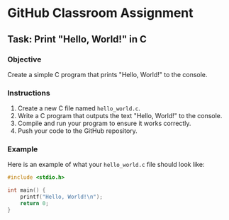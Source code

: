 # GitHub Classroom Assignment

## Task: Print "Hello, World!" in C

### Objective

Create a simple C program that prints "Hello, World!" to the console.

### Instructions

1. Create a new C file named `hello_world.c`.
2. Write a C program that outputs the text "Hello, World!" to the console.
3. Compile and run your program to ensure it works correctly.
4. Push your code to the GitHub repository.

### Example

Here is an example of what your `hello_world.c` file should look like:

```c
#include <stdio.h>

int main() {
    printf("Hello, World!\n");
    return 0;
}

